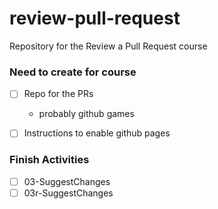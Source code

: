 # review-pull-request
Repository for the Review a Pull Request course

### Need to create for course

- [ ] Repo for the PRs
  - probably github games
- [ ] Instructions to enable github pages


### Finish Activities

- [ ] 03-SuggestChanges
- [ ] 03r-SuggestChanges
